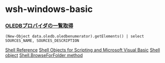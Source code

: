 # wsh-windows-basic

### [OLEDBプロバイダの一覧取得](https://qiita.com/yaju/items/7b0aa9e9f30005f60388)
```
(New-Object data.oledb.oledbenumerator).getElements() | select SOURCES_NAME, SOURCES_DESCRIPTION
```

<a href="https://docs.microsoft.com/en-us/windows/desktop/shell/shell-reference-bumper" target="_blank">Shell Reference</a>
<a href="https://docs.microsoft.com/en-us/windows/desktop/shell/objects" target="_blank">Shell Objects for Scripting and Microsoft Visual Basic</a>
<a href="https://docs.microsoft.com/en-us/windows/desktop/shell/shell" target="_blank">Shell object</a>
<a href="https://docs.microsoft.com/en-us/windows/desktop/shell/shell-browseforfolder" target="_blank">Shell.BrowseForFolder method</a>
